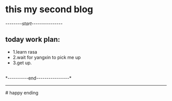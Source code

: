 # this my second blog
*--------start---------------*
## **today work plan:**
- 1.learn rasa
- 2.wait for yangxin to pick me up
- 3.get up.
<br>
*----------end----------------*
<hr>
# happy ending
